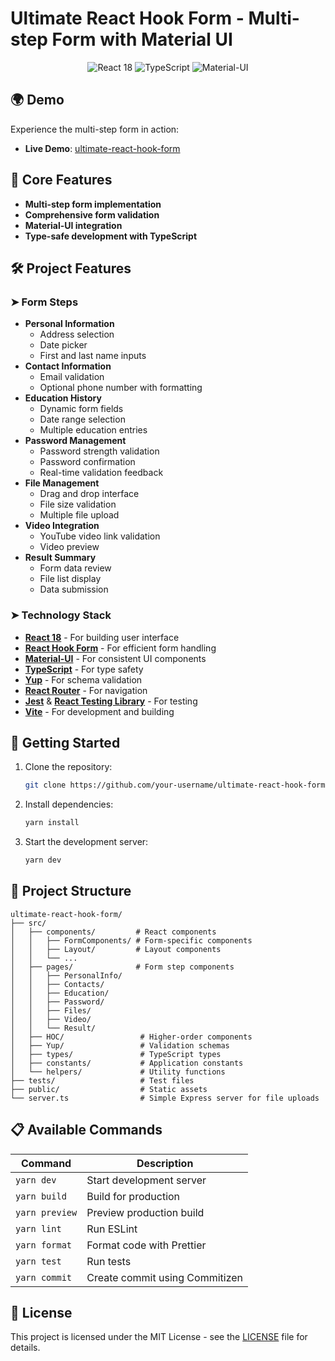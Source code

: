 # Ultimate React Hook Form - Multi-step Form with Material UI

<div align="center">
  <img src="https://img.shields.io/badge/React-18-blue?logo=react" alt="React 18">
  <img src="https://img.shields.io/badge/TypeScript-5.1-blue?logo=typescript" alt="TypeScript">
  <img src="https://img.shields.io/badge/Material--UI-5.14-blue?logo=mui" alt="Material-UI">
</div>

## 🌍 Demo

Experience the multi-step form in action:

- **Live Demo**: [ultimate-react-hook-form](https://andrey-golubenko.github.io/ultimate-react-hook-form/)

## 📌 Core Features

- **Multi-step form implementation**
- **Comprehensive form validation**
- **Material-UI integration**
- **Type-safe development with TypeScript**

## 🛠️ Project Features

### ➤ Form Steps

- **Personal Information**
  - Address selection
  - Date picker
  - First and last name inputs
- **Contact Information**
  - Email validation
  - Optional phone number with formatting
- **Education History**
  - Dynamic form fields
  - Date range selection
  - Multiple education entries
- **Password Management**
  - Password strength validation
  - Password confirmation
  - Real-time validation feedback
- **File Management**
  - Drag and drop interface
  - File size validation
  - Multiple file upload
- **Video Integration**
  - YouTube video link validation
  - Video preview
- **Result Summary**
  - Form data review
  - File list display
  - Data submission

### ➤ Technology Stack

- **[React 18](https://reactjs.org/)** - For building user interface
- **[React Hook Form](https://react-hook-form.com/)** - For efficient form handling
- **[Material-UI](https://mui.com/)** - For consistent UI components
- **[TypeScript](https://www.typescriptlang.org/)** - For type safety
- **[Yup](https://github.com/jquense/yup)** - For schema validation
- **[React Router](https://reactrouter.com/)** - For navigation
- **[Jest](https://jestjs.io/)** & **[React Testing Library](https://testing-library.com/react)** - For testing
- **[Vite](https://vitejs.dev/)** - For development and building

## 🚀 Getting Started

1. Clone the repository:
   ```bash
   git clone https://github.com/your-username/ultimate-react-hook-form.git
   ```

2. Install dependencies:
   ```bash
   yarn install
   ```

3. Start the development server:
   ```bash
   yarn dev
   ```

## 📂 Project Structure

```plaintext
ultimate-react-hook-form/
├── src/
│   ├── components/         # React components
│   │   ├── FormComponents/ # Form-specific components
│   │   ├── Layout/         # Layout components
│   │   └── ...
│   ├── pages/              # Form step components
│   │   ├── PersonalInfo/
│   │   ├── Contacts/
│   │   ├── Education/
│   │   ├── Password/
│   │   ├── Files/
│   │   ├── Video/
│   │   └── Result/
│   ├── HOC/                 # Higher-order components
│   ├── Yup/                 # Validation schemas
│   ├── types/               # TypeScript types
│   ├── constants/           # Application constants
│   └── helpers/             # Utility functions
├── tests/                   # Test files
├── public/                  # Static assets
└── server.ts                # Simple Express server for file uploads
```

## 📋 Available Commands

| Command        | Description                                         |
|----------------|-----------------------------------------------------|
| `yarn dev`     | Start development server                            |
| `yarn build`   | Build for production                               |
| `yarn preview` | Preview production build                           |
| `yarn lint`    | Run ESLint                                         |
| `yarn format`  | Format code with Prettier                          |
| `yarn test`    | Run tests                                          |
| `yarn commit`  | Create commit using Commitizen                     |

## 📜 License

This project is licensed under the MIT License - see the [LICENSE](LICENSE) file for details.
